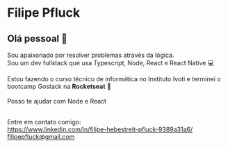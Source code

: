 # Filipe Pfluck

## Olá pessoal 👋
Sou apaixonado por resolver problemas através da lógica.
<br/>Sou um dev fullstack que usa Typescript, Node, React e React Native :computer:

 Estou fazendo o curso técnico de informática no Instituto Ivoti e terminei o bootcamp Gostack na **Rocketseat** :rocket:  
 <br/> Posso te ajudar com Node e React

 <br/> Entre em contato comigo: 
 <br/>https://www.linkedin.com/in/filipe-hebestreit-pfluck-9389a31a6/
 <br/>filipepfluck@gmail.com
